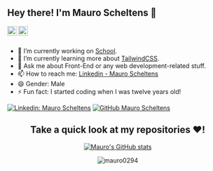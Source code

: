 ## Hey there! I'm Mauro Scheltens 👋

<a href="https://www.linkedin.com/in/mauro-scheltens-39a29721a/">
  <img align="left" alt="Mauro's Linkdein" width="22px" src="https://cdn.jsdelivr.net/npm/simple-icons@v3/icons/linkedin.svg" />
</a>
<a href="https://github.com/mauro0294">
  <img align="left" alt="Mauro's Github" width="22px" src="https://cdn.jsdelivr.net/npm/simple-icons@v3/icons/github.svg" />
</a>

<br/>
<br/>


- 🔭 I’m currently working on [School](https://www.bit-academy.nl).
- 🌱 I’m currently learning more about [TailwindCSS](https://tailwindcss.com/).
- 💬 Ask me about Front-End or any web development-related stuff.
- 📫 How to reach me: [Linkedin - Mauro Scheltens](https://www.linkedin.com/in/mauro-scheltens-39a29721a/)
- 😄 Gender: Male
- ⚡ Fun fact: I started coding when I was twelve years old!

[![Linkedin: Mauro Scheltens](https://img.shields.io/badge/-Mauro-blue?style=flat-square&logo=Linkedin&logoColor=white&link=https://www.linkedin.com/in/mauro-scheltens-39a29721a/)](https://www.linkedin.com/in/mauro-scheltens-39a29721a/)
[![GitHub Mauro Scheltens](https://img.shields.io/github/followers/mauro0294?label=follow&style=social)](https://github.com/mauro0294)

<div align="center">

## Take a quick look at my repositories ❤️!
[![Mauro's GitHub stats](https://github-readme-stats.vercel.app/api?username=mauro0294&theme=tokyonight)](https://github.com/mauro0294)
  
<img src="https://komarev.com/ghpvc/?username=Mauro0294&label=Views&color=brightgreen&style=flat" alt="mauro0294" />
</div>
